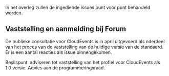 In het overleg zullen de ingediende issues punt voor punt behandeld worden.

## Vaststelling en aanmelding bij Forum

De publieke consultatie voor CloudEvents is in april uitgevoerd als nderdeel van het proces van de 
vaststelling van de huidige versie van de standaard. Er is een aantal reacties als issue binnengekomen. 

Beslispunt: adviseren tot vaststelling van het profiel voor CloudEvents als 1.0 versie. Advies aan de programmeringsraad.
